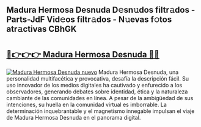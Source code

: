 ## Madura Hermosa Desnuda D𝚎sn𝚞dos filtr𝚊dos - Parts-JdF Vid𝚎os filtr𝚊dos - N𝚞evas f𝚘tos atr𝚊ctivas CBhGK

# <h2><a href="http://mbam3vw.tromn.icu/?c=Madura+Hermosa+Desnuda">🔗👉👉👉 Madura Hermosa Desnuda 🔗🔗</a></h2>

[![Madura Hermosa Desnuda nuevo](https://i.imgur.com/pEAQMta.gif)](http://mbam3vw.tromn.icu/?c=Madura+Hermosa+Desnuda)
Madura Hermosa Desnuda, una personalidad multifacética y provocativa, desafía la descripción fácil. Su uso innovador de los medios digitales ha cautivado y enfurecido a los observadores, generando debates sobre identidad, ética y la naturaleza cambiante de las comunidades en línea. A pesar de la ambigüedad de sus intenciones, su huella en la comunidad virtual es imborrable. La determinación inquebrantable y el magnetismo innegable impulsan el viaje de Madura Hermosa Desnuda en el panorama digital.
